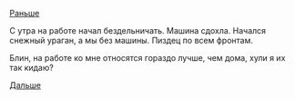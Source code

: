 [Раньше](2017.12.10.md)

С утра на работе начал бездельничать.
Машина сдохла. Начался снежный ураган, а мы без машины. Пиздец по всем фронтам.

Блин, на работе ко мне относятся гораздо лучше, чем дома, хули я их так кидаю?

[Дальше](2017.12.12.md)